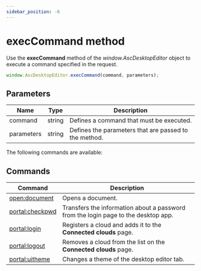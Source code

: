 ```yaml
---
sidebar_position: -6
---
```


# execCommand method

Use the **execCommand** method of the *window\.AscDesktopEditor* object to execute a command specified in the request.

``` ts
window.AscDesktopEditor.execCommand(command, parameters);
```

## Parameters

| Name       | Type   | Description                                           |
| ---------- | ------ | ----------------------------------------------------- |
| command    | string | Defines a command that must be executed.              |
| parameters | string | Defines the parameters that are passed to the method. |

The following commands are available:

## Commands

| Command                                                    | Description                                                                        |
| ---------------------------------------------------------- | ---------------------------------------------------------------------------------- |
| [open:document](./opening-documents.md)           | Opens a document.                                                                  |
| [portal:checkpwd](./encryption/key-generation.md) | Transfers the information about a password from the login page to the desktop app. |
| [portal:login](./login-and-logout.md#login)     | Registers a cloud and adds it to the **Connected clouds** page.                    |
| [portal:logout](./login-and-logout.md#logout)   | Removes a cloud from the list on the **Connected clouds** page.                    |
| [portal:uitheme](./changing-a-theme.md)         | Changes a theme of the desktop editor tab.                                         |
